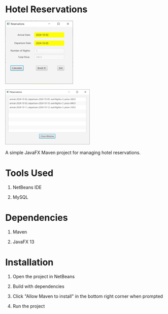 # Hotel Reservations

![MainT ab](MainTab.png)

![Reservations Tab](ReservationsTab.png)

A simple JavaFX Maven project for managing hotel reservations.

# Tools Used

1. NetBeans IDE
   
2. MySQL

# Dependencies

1. Maven
   
2. JavaFX 13


# Installation

1. Open the project in NetBeans

2. Build with dependencies

3. Click "Allow Maven to install" in the bottom right corner when prompted

4. Run the project

